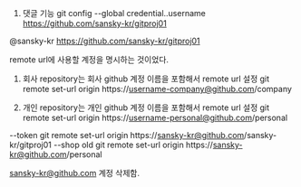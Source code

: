 1. 댓글 기능
git config --global credential.<URL>.username <USERNAME>
https://github.com/sansky-kr/gitproj01

@sansky-kr
https://github.com/sansky-kr/gitproj01


remote url에 사용할 계정을 명시하는 것이었다.

1. 회사 repository는 회사 github 계정 이름을 포함해서 remote url 설정
git remote set-url origin https://username-company@github.com/company

2. 개인 repository는 개인 github 계정 이름을 포함해서 remote url 설정
git remote set-url origin https://username-personal@github.com/personal



--token
git remote set-url origin https://sansky-kr@github.com/sansky-kr/gitproj01
--shop old
git remote set-url origin https://sansky-kr@github.com/personal

sansky-kr@github.com 계정 삭제함.
